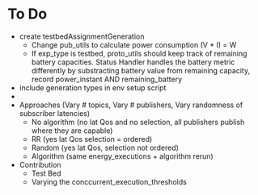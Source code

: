 # To Do
- create testbedAssignmentGeneration 
  - Change pub_utils to calculate power consumption (V * I) = W
  - If exp_type is testbed, proto_utils should keep track of remaining battery capacities. Status Handler handles the battery metric differently by substracting battery value from remaining capacity, record power_instant AND remaining_battery
- include generation types in env setup script
- 
- Approaches (Vary # topics, Vary # publishers, Vary randomness of subscriber latencies)
  - No algorithm (no lat Qos and no selection, all publishers publish where they are capable)
  - RR (yes lat Qos selection = ordered)
  - Random (yes lat Qos, selection not ordered)
  - Algorithm (same energy_executions + algorithm rerun)
- Contribution
  - Test Bed
  - Varying the conccurrent_execution_thresholds